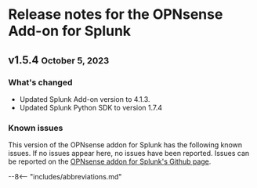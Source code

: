 # Release notes for the OPNsense Add-on for Splunk

## v1.5.4 <small>October 5, 2023</small>

### What's changed

- Updated Splunk Add-on version to 4.1.3.
- Updated Splunk Python SDK to version 1.7.4

### Known issues

This version of the OPNsense addon for Splunk has the following known issues. If no issues appear here, no issues have been reported. Issues can be reported on the [OPNsense addon for Splunk's Github page](https://github.com/ZachChristensen28/TA-opnsense/issues).

--8<-- "includes/abbreviations.md"
